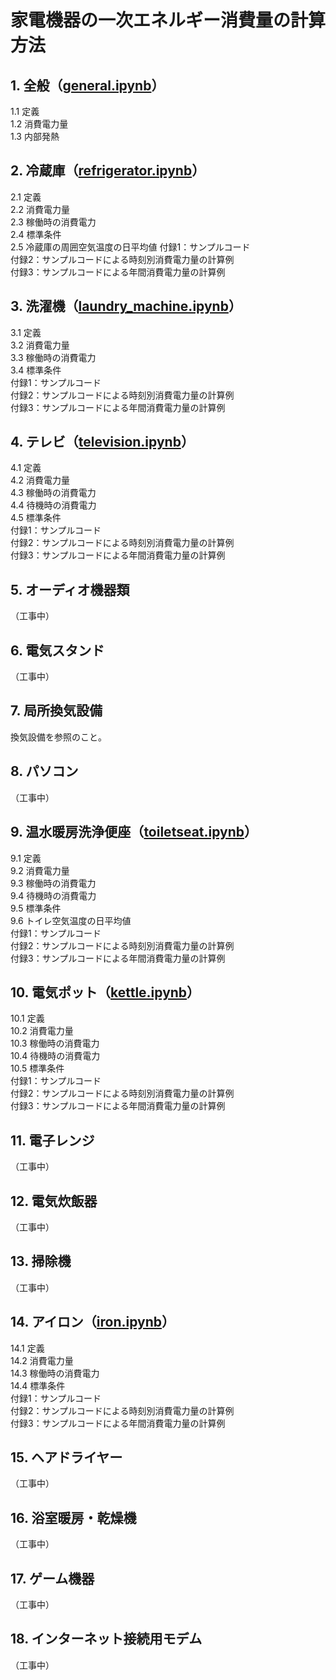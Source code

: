 # 家電機器の一次エネルギー消費量の計算方法

## 1. 全般（[general.ipynb](/general.ipynb)）
1.1 定義  
1.2 消費電力量  
1.3 内部発熱  

## 2. 冷蔵庫（[refrigerator.ipynb](/refrigerator.ipynb)）
2.1 定義  
2.2 消費電力量  
2.3 稼働時の消費電力   
2.4 標準条件  
2.5 冷蔵庫の周囲空気温度の日平均値
付録1：サンプルコード  
付録2：サンプルコードによる時刻別消費電力量の計算例  
付録3：サンプルコードによる年間消費電力量の計算例

## 3. 洗濯機（[laundry_machine.ipynb](/laundry_machine.ipynb)）  
3.1 定義  
3.2 消費電力量  
3.3 稼働時の消費電力   
3.4 標準条件  
付録1：サンプルコード  
付録2：サンプルコードによる時刻別消費電力量の計算例  
付録3：サンプルコードによる年間消費電力量の計算例   

## 4. テレビ（[television.ipynb](/television.ipynb)）
4.1 定義  
4.2 消費電力量  
4.3 稼働時の消費電力   
4.4 待機時の消費電力  
4.5 標準条件  
付録1：サンプルコード  
付録2：サンプルコードによる時刻別消費電力量の計算例  
付録3：サンプルコードによる年間消費電力量の計算例  

## 5. オーディオ機器類  
（工事中）  

## 6. 電気スタンド  
（工事中）  

## 7. 局所換気設備  
換気設備を参照のこと。  

## 8. パソコン  
（工事中）  

## 9. 温水暖房洗浄便座（[toiletseat.ipynb](/toiletseat.ipynb)）
9.1 定義  
9.2 消費電力量  
9.3 稼働時の消費電力  
9.4 待機時の消費電力  
9.5 標準条件  
9.6 トイレ空気温度の日平均値  
付録1：サンプルコード  
付録2：サンプルコードによる時刻別消費電力量の計算例  
付録3：サンプルコードによる年間消費電力量の計算例  

## 10. 電気ポット（[kettle.ipynb](/kettle.ipynb)）  
10.1 定義  
10.2 消費電力量  
10.3 稼働時の消費電力   
10.4 待機時の消費電力  
10.5 標準条件  
付録1：サンプルコード  
付録2：サンプルコードによる時刻別消費電力量の計算例  
付録3：サンプルコードによる年間消費電力量の計算例  

## 11. 電子レンジ  
（工事中）  

## 12. 電気炊飯器  
（工事中）  

## 13. 掃除機  
（工事中）  

## 14. アイロン（[iron.ipynb](/iron.ipynb)）
14.1 定義  
14.2 消費電力量  
14.3 稼働時の消費電力  
14.4 標準条件  
付録1：サンプルコード  
付録2：サンプルコードによる時刻別消費電力量の計算例  
付録3：サンプルコードによる年間消費電力量の計算例  

## 15. ヘアドライヤー  
（工事中）  

## 16. 浴室暖房・乾燥機  
（工事中）  

## 17. ゲーム機器  
（工事中）  

## 18. インターネット接続用モデム   
（工事中）  
